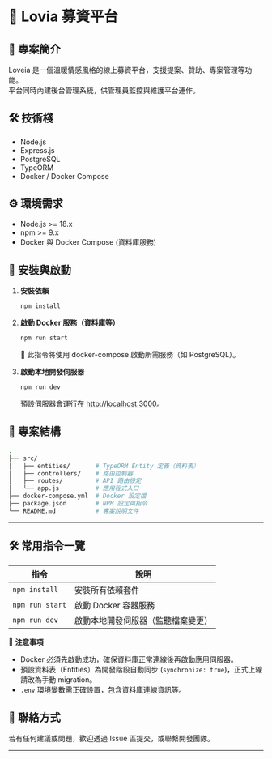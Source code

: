 # 💖 Lovia 募資平台

## 📖 專案簡介
Loveia 是一個溫暖情感風格的線上募資平台，支援提案、贊助、專案管理等功能。  
平台同時內建後台管理系統，供管理員監控與維護平台運作。

## 🛠️ 技術棧
- Node.js
- Express.js
- PostgreSQL
- TypeORM
- Docker / Docker Compose

## ⚙️ 環境需求
- Node.js >= 18.x
- npm >= 9.x
- Docker 與 Docker Compose (資料庫服務)

## 🚀 安裝與啟動

1. **安裝依賴**
    ```bash
    npm install
    ```

2. **啟動 Docker 服務（資料庫等）**
    ```bash
    npm run start
    ```
    📌 此指令將使用 docker-compose 啟動所需服務（如 PostgreSQL）。

3. **啟動本地開發伺服器**
    ```bash
    npm run dev
    ```
    預設伺服器會運行在 [http://localhost:3000](http://localhost:3000)。



## 📁 專案結構
```bash
.
├── src/
│   ├── entities/       # TypeORM Entity 定義（資料表）
│   ├── controllers/    # 路由控制器
│   ├── routes/         # API 路由設定
│   └── app.js          # 應用程式入口
├── docker-compose.yml  # Docker 設定檔
├── package.json        # NPM 設定與指令
└── README.md           # 專案說明文件
```
---

## 🛠️ 常用指令一覽

| 指令               | 說明                |
|--------------------|---------------------|
| `npm install`      | 安裝所有依賴套件     |
| `npm run start`    | 啟動 Docker 容器服務 |
| `npm run dev`      | 啟動本地開發伺服器（監聽檔案變更） |

📌 **注意事項**
- Docker 必須先啟動成功，確保資料庫正常連線後再啟動應用伺服器。
- 預設資料表（Entities）為開發階段自動同步 (`synchronize: true`)，正式上線請改為手動 migration。
- `.env` 環境變數需正確設置，包含資料庫連線資訊等。

## 📮 聯絡方式
若有任何建議或問題，歡迎透過 Issue 區提交，或聯繫開發團隊。

---
